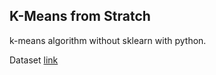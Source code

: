 ## K-Means from Stratch

k-means algorithm without sklearn with python.

Dataset [link](https://www.kaggle.com/kandij/mall-customers "link")
